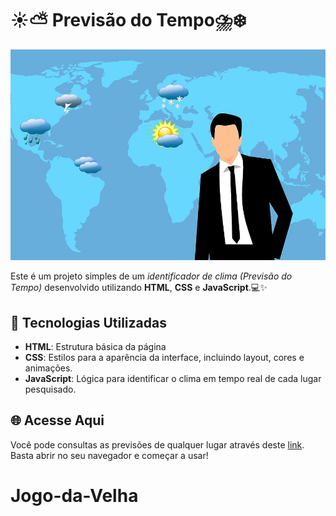# ☀️⛅ Previsão do Tempo⛈️❄️

![Imagem de Capa ](./src/images/capa.jpg)

Este é um projeto simples de um *identificador de clima (Previsão do Tempo)* desenvolvido utilizando **HTML**, **CSS** e **JavaScript**.💻✨

## 🚀 Tecnologias Utilizadas

- **HTML**: Estrutura básica da página
- **CSS**: Estilos para a aparência da interface, incluindo layout, cores e animações.
- **JavaScript**: Lógica para identificar o clima em tempo real de cada lugar pesquisado.

## 🌐 Acesse Aqui

Você pode consultas as previsões de qualquer lugar através deste [link](https://marcellofigueiredo.github.io/weather-forecast/). Basta abrir no seu navegador e começar a usar!
# Jogo-da-Velha
